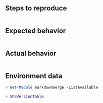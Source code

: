 <!--
If it is a bug report:
- make sure you are able to repro it on the latest released version. 
You can install the latest version from the [PowerShell Gallery ](https://www.powershellgallery.com/packages/markdownmerge)
- Search the existing issues.
- Fill out the following repro template:

If it's not a bug, please remove the template and elaborate the issue in your own words.
-->

Steps to reproduce
------------------

```powershell

```

Expected behavior
-----------------

```none

```

Actual behavior
---------------

```none

```

Environment data
----------------

<!-- provide the output of Get-Module -->

```powershell
> Get-Module markdownmerge -ListAvailable

```

<!-- provide the output of $PSVersionTable -->

```powershell
> $PSVersionTable

```